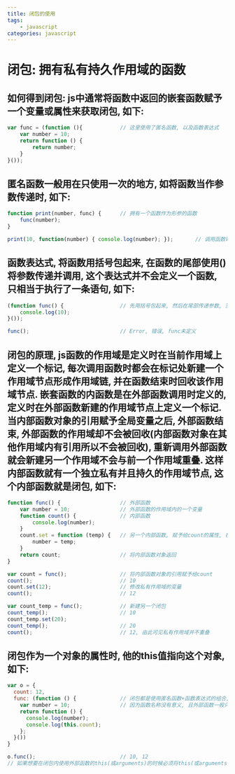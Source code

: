 ```yaml
---
title: 闭包的使用
tags: 
    - javascript
categories: javascript
---
```


# 闭包: 拥有私有持久作用域的函数

## 如何得到闭包: js中通常将函数中返回的嵌套函数赋予一个变量或属性来获取闭包, 如下:
<!-- more -->

```javascript
var func = (function (){			// 这里使用了匿名函数, 以及函数表达式
	var number = 10;
	return function () {
		return number;
	}
}());
```

## 匿名函数一般用在只使用一次的地方, 如将函数当作参数传递时, 如下: 
```javascript
function print(number, func) {		// 拥有一个函数作为形参的函数
	func(number);
}

print(10, function(number) { console.log(number); });		// 调用函数时,将匿名函数作为参数传递
```

## 函数表达式, 将函数用括号包起来, 在函数的尾部使用()将参数传递并调用, 这个表达式并不会定义一个函数, 只相当于执行了一条语句, 如下:
```javascript
(function func() {					// 先用括号包起来, 然后在尾部传递参数, 没有参数也要(), 不然就不会调用
	console.log(10);
}());

func();								// Error, 错误, func未定义
```

## 闭包的原理, js函数的作用域是定义时在当前作用域上定义一个标记, 每次调用函数时都会在标记处新建一个作用域节点形成作用域链, 并在函数结束时回收该作用域节点. 嵌套函数的内函数是在外部函数调用时定义的, 定义时在外部函数新建的作用域节点上定义一个标记. 当内部函数对象的引用赋予全局变量之后, 外部函数结束, 外部函数的作用域却不会被回收(内部函数对象在其他作用域内有引用所以不会被回收), 重新调用外部函数就会新建另一个作用域不会与前一个作用域重叠. 这样内部函数就有一个独立私有并且持久的作用域节点, 这个内部函数就是闭包, 如下:
```javascript
function func() {					// 外部函数
	var number = 10;				// 外部函数的作用域内的一个变量
	function count() {				// 内部函数
		console.log(number);
	}
	count.set = function (temp) {	// 另一个内部函数, 赋予给count的属性, 在count被返回时, 该函数依然可以调用, 因为他是对象的属性
		number = temp;
	}
	return count;					// 将内部函数对象返回
}

var count = func();					// 将内部函数对象的引用赋予给count
count();							// 10
count.set(12);						// 修改私有作用域的变量
count();							// 12

var count_temp = func();			// 新建另一个闭包
count_temp();						// 10
count_temp.set(20);
count_temp();						// 20
count();							// 12, 由此可见私有作用域并不重叠
```

## 闭包作为一个对象的属性时, 他的this值指向这个对象, 如下: 
```javascript
var o = {
  count: 12,
  func: (function () {				// 闭包都是使用匿名函数+函数表达式的组合, 
    var number = 10;				// 因为函数名称没有意义, 且外部函数一般只执行一次
    return function () {
      console.log(number);
      console.log(this.count);
    };
  }())
}

o.func();							// 10, 12
// 如果想要在闭包内使用外部函数的this(或arguments)的时候必须将this(或arguments)赋予给一个变量, 不然会和外部函数的this(或arguments)同名冲突(覆盖)
```
